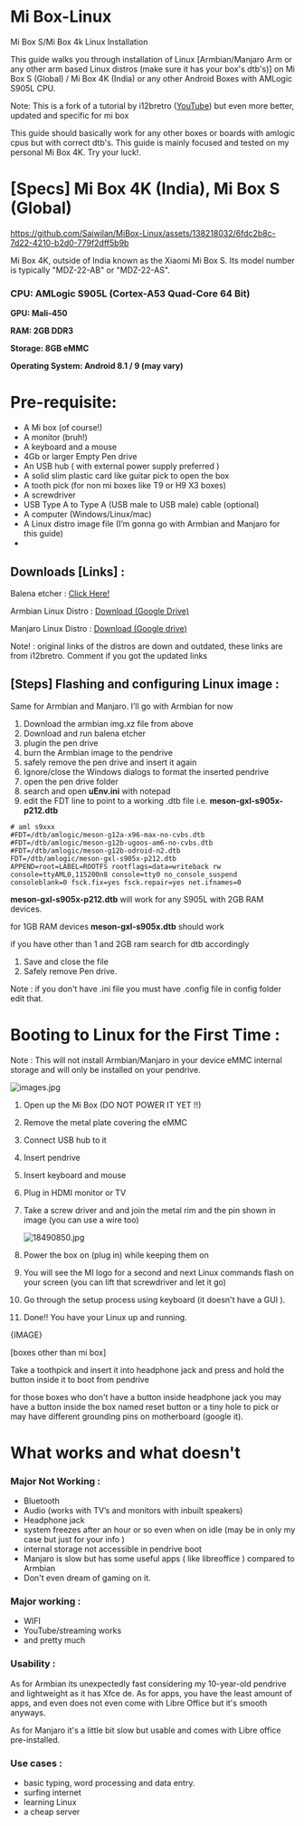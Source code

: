 # Mi Box-Linux

Mi Box S/Mi Box 4k Linux Installation

This guide walks you through installation of Linux [Armbian/Manjaro Arm or any other arm based Linux distros (make sure it has your box's dtb's)] on Mi Box S (Global) / Mi Box 4K (India) or any other Android Boxes with AMLogic S905L CPU.

Note: This is a fork of a tutorial by i12bretro ([YouTube](https://www.youtube.com/watch?v=bb8F20rgEJ4)) but even more better, updated and specific for mi box

This guide should basically work for any other boxes or boards with amlogic cpus but with correct dtb's. This guide is mainly focused and tested on my personal Mi Box 4K. Try your luck!.

# [Specs] Mi Box 4K (India), Mi Box S (Global)

https://github.com/Saiwilan/MiBox-Linux/assets/138218032/6fdc2b8c-7d22-4210-b2d0-779f2dff5b9b

Mi Box 4K, outside of India known as the Xiaomi Mi Box S. Its model number is typically "MDZ-22-AB" or "MDZ-22-AS".

### CPU: AMLogic S905L (Cortex-A53 Quad-Core 64 Bit)

**GPU: Mali-450**

**RAM: 2GB DDR3**

**Storage: 8GB eMMC**

**Operating System: Android 8.1 / 9 (may vary)**

# P**re-requisite**:

- A Mi box (of course!)
- A monitor (bruh!)
- A keyboard and a mouse
- 4Gb or larger Empty Pen drive
- An USB hub ( with external power supply preferred )
- A solid slim plastic card like guitar pick to open the box
- A tooth pick (for non mi boxes like T9 or H9 X3 boxes)
- A screwdriver
- USB Type A to Type A  (USB male to USB male) cable (optional)
- A computer (Windows/Linux/mac)
- A Linux distro image file (I’m gonna go with Armbian and Manjaro for this guide)
- 

## Downloads [Links] :

Balena etcher :  [Click Here!](https://etcher.balena.io/)

Armbian Linux Distro : [Download (Google Drive)](https://drive.google.com/file/d/1n6CZa582uJECV3lzQDtFbmbyvmOSiUSg/view?usp=sharing)

Manjaro Linux Distro : [Download (Google drive)](https://drive.google.com/file/d/1iF3KZBWze9VWiQ-4P6zYMTX9hA7TsM1h/view?usp=sharing)

Note! : original links of the distros are down and outdated, these links are from i12bretro. Comment if you got the updated links

## [Steps] Flashing and configuring Linux image :

Same for Armbian and Manjaro. I’ll go with Armbian for now

1. Download the armbian img.xz file from above
2. Download and run balena etcher
3. plugin the pen drive
4. burn the Armbian image to the pendrive
5. safely remove the pen drive and insert it again
6. Ignore/close the Windows dialogs to format the inserted pendrive
7. open the pen drive folder
8. search and open **uEnv.ini** with notepad
9. edit the FDT line to point to a working .dtb file i.e. **meson-gxl-s905x-p212.dtb**

```
# aml s9xxx
#FDT=/dtb/amlogic/meson-g12a-x96-max-no-cvbs.dtb
#FDT=/dtb/amlogic/meson-g12b-ugoos-am6-no-cvbs.dtb
#FDT=/dtb/amlogic/meson-g12b-odroid-n2.dtb
FDT=/dtb/amlogic/meson-gxl-s905x-p212.dtb
APPEND=root=LABEL=ROOTFS rootflags=data=writeback rw console=ttyAML0,115200n8 console=tty0 no_console_suspend consoleblank=0 fsck.fix=yes fsck.repair=yes net.ifnames=0
```

 **meson-gxl-s905x-p212.dtb** will work for any S905L with 2GB RAM devices.

for 1GB RAM devices **meson-gxl-s905x.dtb** should work

if you have other than 1 and 2GB ram search for dtb accordingly

1. Save and close the file
2. Safely remove Pen drive.

Note : if you don't have .ini file you must have .config file in config folder edit that.

# **Booting to Linux for the First Time :**

Note : This will not install Armbian/Manjaro in your device eMMC internal storage and will only be installed on your pendrive.

![images.jpg](https://prod-files-secure.s3.us-west-2.amazonaws.com/829a5a67-7c3f-4b9b-8eff-28f48da3e60c/11fd9ba0-8357-412e-aaef-d2962798ed11/images.jpg)

1. Open up the Mi Box (DO NOT POWER IT YET !!)
2. Remove the metal plate covering the eMMC
3. Connect USB hub to it
4. Insert pendrive
5. Insert keyboard and mouse
6. Plug in HDMI monitor or TV
7. Take a screw driver and and join the metal rim and the pin shown in image (you can use a wire too)    
    
    ![18490850.jpg](https://prod-files-secure.s3.us-west-2.amazonaws.com/829a5a67-7c3f-4b9b-8eff-28f48da3e60c/797996b3-4fe1-4c8f-934a-27078e07e8d8/18490850.jpg)
    
8. Power the box on (plug in) while keeping them on
9. You will see the MI logo for a second and next Linux commands flash on your screen (you can lift that screwdriver and let it go)
10. Go through the setup process using keyboard (it doesn't have a GUI ).
11. Done!! You have your Linux up and running.

{IMAGE}

[boxes other than mi box]

Take a toothpick and insert it into headphone jack and press and hold the button inside it to boot from pendrive

for those boxes who don't have a button inside headphone jack you may have a button inside the box named reset button or a tiny hole to pick or may have different grounding pins on motherboard (google it).

# What works and what doesn't

### Major Not Working :

- Bluetooth
- Audio (works with TV’s and monitors with inbuilt speakers)
- Headphone jack
- system freezes after an hour or so even when on idle (may be in only my case but just for your info )
- internal storage not accessible in pendrive boot
- Manjaro is slow but has some useful apps ( like libreoffice ) compared to Armbian
- Don't even dream of gaming on it.

### Major working :

- WIFI
- YouTube/streaming works
- and pretty much

### Usability :

As for Armbian its unexpectedly fast considering my 10-year-old pendrive and lightweight as it has Xfce de. As for apps, you have the least amount of apps, and even does not even come with Libre Office but it's smooth anyways.

As for Manjaro it's a little bit slow but usable and comes with Libre office pre-installed.

### Use cases :

- basic typing, word processing and data entry.
- surfing internet
- learning Linux
- a cheap server
